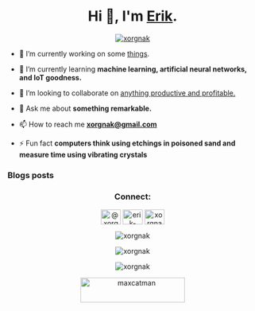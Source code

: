 <h1 align="center">Hi 👋, I'm <a href='https://xorgnak.github.io/resume'>Erik</a>.</h1>

<p align="center"> <a href="https://github.com/ryo-ma/github-profile-trophy"><img src="https://github-profile-trophy.vercel.app/?username=xorgnak" alt="xorgnak" /></a></p>

- 🔭 I’m currently working on some [things](https://github.com/xorgnak).

- 🌱 I’m currently learning **machine learning, artificial neural networks, and IoT goodness.**

- 👯 I’m looking to collaborate on [anything productive and profitable.](https://www.buymeacoffee.com/maxcatman)

- 💬 Ask me about **something remarkable.**

- 📫 How to reach me **xorgnak@gmail.com**

- ⚡ Fun fact **computers think using etchings in poisoned sand and measure time using vibrating crystals**

### Blogs posts
<!-- BLOG-POST-LIST:START -->
<!-- BLOG-POST-LIST:END -->

<h3 align="center">Connect:</h3>
<p align="center">
<a href="https://dev.to/@xorgnak" target="blank"><img align="center" src="https://cdn.jsdelivr.net/npm/simple-icons@3.0.1/icons/dev-dot-to.svg" alt="@xorgnak" height="30" width="40" /></a>
<a href="https://linkedin.com/in/erik-olson-70767094" target="blank"><img align="center" src="https://cdn.jsdelivr.net/npm/simple-icons@3.0.1/icons/linkedin.svg" alt="erik-olson-70767094" height="30" width="40" /></a>
<a href="https://www.youtube.com/c/xorgnak" target="blank"><img align="center" src="https://cdn.jsdelivr.net/npm/simple-icons@3.0.1/icons/youtube.svg" alt="xorgnak" height="30" width="40" /></a>
</p>

<p align="center"><img src="https://github-readme-stats.vercel.app/api/top-langs?username=xorgnak&show_icons=true&locale=en&layout=full" alt="xorgnak" /></p>

<p align="center"><img src="https://github-readme-stats.vercel.app/api?username=xorgnak&show_icons=true&locale=en" alt="xorgnak" /></p>

<p align="center"><img src="https://github-readme-streak-stats.herokuapp.com/?user=xorgnak&" alt="xorgnak" /></p>

<p align="center"><a href="https://www.buymeacoffee.com/maxcatman"><img src="https://cdn.buymeacoffee.com/buttons/v2/default-yellow.png" height="50" width="210" alt="maxcatman" /></a></p>
